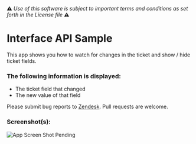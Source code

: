 :warning: *Use of this software is subject to important terms and conditions as set forth in the License file* :warning:

# Interface API Sample

This app shows you how to watch for changes in the ticket and show / hide ticket fields.

### The following information is displayed:

* The ticket field that changed
* The new value of that field

Please submit bug reports to [Zendesk](https://support.zendesk.com/requests/new). Pull requests are welcome.

### Screenshot(s):

![App Screen Shot Pending](http://www.zendesk.com/wp-content/themes/zendesk-twentyeleven/img/p-brand/downloads/Logo/Zendesk_logo_RGB.png)



